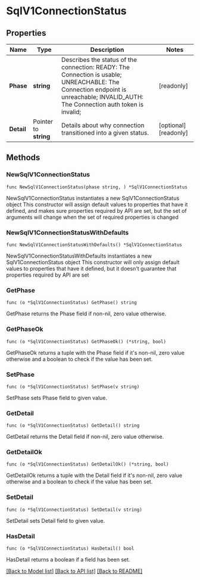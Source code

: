 # SqlV1ConnectionStatus

## Properties

Name | Type | Description | Notes
------------ | ------------- | ------------- | -------------
**Phase** | **string** | Describes the status of the connection:  READY: The Connection is usable;  UNREACHABLE: The Connection endpoint is unreachable;  INVALID_AUTH: The Connection auth token is invalid;  | [readonly] 
**Detail** | Pointer to **string** | Details about why connection transitioned into a given status. | [optional] [readonly] 

## Methods

### NewSqlV1ConnectionStatus

`func NewSqlV1ConnectionStatus(phase string, ) *SqlV1ConnectionStatus`

NewSqlV1ConnectionStatus instantiates a new SqlV1ConnectionStatus object
This constructor will assign default values to properties that have it defined,
and makes sure properties required by API are set, but the set of arguments
will change when the set of required properties is changed

### NewSqlV1ConnectionStatusWithDefaults

`func NewSqlV1ConnectionStatusWithDefaults() *SqlV1ConnectionStatus`

NewSqlV1ConnectionStatusWithDefaults instantiates a new SqlV1ConnectionStatus object
This constructor will only assign default values to properties that have it defined,
but it doesn't guarantee that properties required by API are set

### GetPhase

`func (o *SqlV1ConnectionStatus) GetPhase() string`

GetPhase returns the Phase field if non-nil, zero value otherwise.

### GetPhaseOk

`func (o *SqlV1ConnectionStatus) GetPhaseOk() (*string, bool)`

GetPhaseOk returns a tuple with the Phase field if it's non-nil, zero value otherwise
and a boolean to check if the value has been set.

### SetPhase

`func (o *SqlV1ConnectionStatus) SetPhase(v string)`

SetPhase sets Phase field to given value.


### GetDetail

`func (o *SqlV1ConnectionStatus) GetDetail() string`

GetDetail returns the Detail field if non-nil, zero value otherwise.

### GetDetailOk

`func (o *SqlV1ConnectionStatus) GetDetailOk() (*string, bool)`

GetDetailOk returns a tuple with the Detail field if it's non-nil, zero value otherwise
and a boolean to check if the value has been set.

### SetDetail

`func (o *SqlV1ConnectionStatus) SetDetail(v string)`

SetDetail sets Detail field to given value.

### HasDetail

`func (o *SqlV1ConnectionStatus) HasDetail() bool`

HasDetail returns a boolean if a field has been set.


[[Back to Model list]](../README.md#documentation-for-models) [[Back to API list]](../README.md#documentation-for-api-endpoints) [[Back to README]](../README.md)


